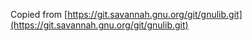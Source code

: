 Copied from [https://git.savannah.gnu.org/git/gnulib.git](https://git.savannah.gnu.org/git/gnulib.git)
